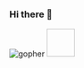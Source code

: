 ### Hi there 👋

![gopher](https://raw.githubusercontent.com/httpsecure/gophers/master/GOPHER_ROCKS.png)
<img width="50" height="50">
